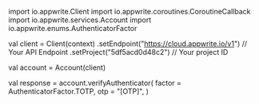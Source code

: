 import io.appwrite.Client
import io.appwrite.coroutines.CoroutineCallback
import io.appwrite.services.Account
import io.appwrite.enums.AuthenticatorFactor

val client = Client(context)
    .setEndpoint("https://cloud.appwrite.io/v1") // Your API Endpoint
    .setProject("5df5acd0d48c2") // Your project ID

val account = Account(client)

val response = account.verifyAuthenticator(
    factor = AuthenticatorFactor.TOTP,
    otp = "[OTP]",
)